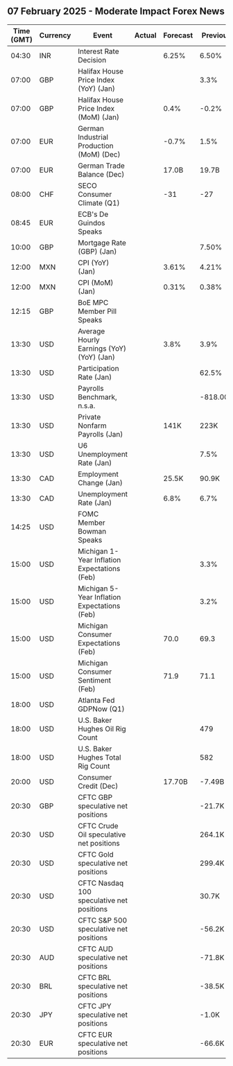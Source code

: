 ## 07 February 2025 - Moderate Impact Forex News

| Time (GMT) | Currency | Event | Actual | Forecast | Previous |
|------|----------|-------|--------|----------|----------|
| 04:30 | INR | Interest Rate Decision |  | 6.25% | 6.50% |
| 07:00 | GBP | Halifax House Price Index (YoY) (Jan) |  |  | 3.3% |
| 07:00 | GBP | Halifax House Price Index (MoM) (Jan) |  | 0.4% | -0.2% |
| 07:00 | EUR | German Industrial Production (MoM) (Dec) |  | -0.7% | 1.5% |
| 07:00 | EUR | German Trade Balance (Dec) |  | 17.0B | 19.7B |
| 08:00 | CHF | SECO Consumer Climate (Q1) |  | -31 | -27 |
| 08:45 | EUR | ECB's De Guindos Speaks |  |  |  |
| 10:00 | GBP | Mortgage Rate (GBP) (Jan) |  |  | 7.50% |
| 12:00 | MXN | CPI (YoY) (Jan) |  | 3.61% | 4.21% |
| 12:00 | MXN | CPI (MoM) (Jan) |  | 0.31% | 0.38% |
| 12:15 | GBP | BoE MPC Member Pill Speaks |  |  |  |
| 13:30 | USD | Average Hourly Earnings (YoY) (YoY) (Jan) |  | 3.8% | 3.9% |
| 13:30 | USD | Participation Rate (Jan) |  |  | 62.5% |
| 13:30 | USD | Payrolls Benchmark, n.s.a. |  |  | -818.00K |
| 13:30 | USD | Private Nonfarm Payrolls (Jan) |  | 141K | 223K |
| 13:30 | USD | U6 Unemployment Rate (Jan) |  |  | 7.5% |
| 13:30 | CAD | Employment Change (Jan) |  | 25.5K | 90.9K |
| 13:30 | CAD | Unemployment Rate (Jan) |  | 6.8% | 6.7% |
| 14:25 | USD | FOMC Member Bowman Speaks |  |  |  |
| 15:00 | USD | Michigan 1-Year Inflation Expectations (Feb) |  |  | 3.3% |
| 15:00 | USD | Michigan 5-Year Inflation Expectations (Feb) |  |  | 3.2% |
| 15:00 | USD | Michigan Consumer Expectations (Feb) |  | 70.0 | 69.3 |
| 15:00 | USD | Michigan Consumer Sentiment (Feb) |  | 71.9 | 71.1 |
| 18:00 | USD | Atlanta Fed GDPNow (Q1) |  |  |  |
| 18:00 | USD | U.S. Baker Hughes Oil Rig Count |  |  | 479 |
| 18:00 | USD | U.S. Baker Hughes Total Rig Count |  |  | 582 |
| 20:00 | USD | Consumer Credit (Dec) |  | 17.70B | -7.49B |
| 20:30 | GBP | CFTC GBP speculative net positions |  |  | -21.7K |
| 20:30 | USD | CFTC Crude Oil speculative net positions |  |  | 264.1K |
| 20:30 | USD | CFTC Gold speculative net positions |  |  | 299.4K |
| 20:30 | USD | CFTC Nasdaq 100 speculative net positions |  |  | 30.7K |
| 20:30 | USD | CFTC S&P 500 speculative net positions |  |  | -56.2K |
| 20:30 | AUD | CFTC AUD speculative net positions |  |  | -71.8K |
| 20:30 | BRL | CFTC BRL speculative net positions |  |  | -38.5K |
| 20:30 | JPY | CFTC JPY speculative net positions |  |  | -1.0K |
| 20:30 | EUR | CFTC EUR speculative net positions |  |  | -66.6K |
